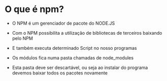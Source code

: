 
# O que é npm?

*  O NPM é um gerenciador de pacote do NODE.JS

* Com o NPM possibilita a utilização de bibliotecas de terceiros baixando pelo NPM

* E também executa determinado Script no nosso programas

* Os módulos fica numa pasta chamadas de node_modules 

* Esta pasta deve ser descartável, ou seja ao instalar do programa devemos baixar todos os pacotes novamente

  